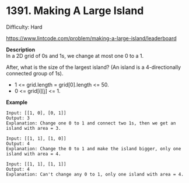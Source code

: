 # 1391. Making A Large Island

Difficulty: Hard

https://www.lintcode.com/problem/making-a-large-island/leaderboard

**Description**  
In a 2D grid of 0s and 1s, we change at most one 0 to a 1.

After, what is the size of the largest island? (An island is a 4-directionally connected group of 1s).

* 1 <= grid.length = grid[0].length <= 50.
* 0 <= grid[i][j] <= 1.

**Example**  
```
Input: [[1, 0], [0, 1]]
Output: 3
Explanation: Change one 0 to 1 and connect two 1s, then we get an island with area = 3.

Input: [[1, 1], [1, 0]]
Output: 4
Explanation: Change the 0 to 1 and make the island bigger, only one island with area = 4.

Input: [[1, 1], [1, 1]]
Output: 4
Explanation: Can't change any 0 to 1, only one island with area = 4.
```
